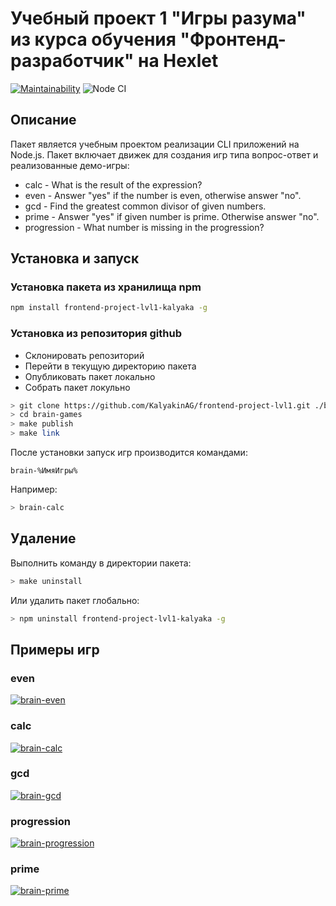 # Учебный проект 1 "Игры разума" из курса обучения "Фронтенд-разработчик" на Hexlet

[![Maintainability](https://api.codeclimate.com/v1/badges/ee6031cc3d97053e9573/maintainability)](https://codeclimate.com/github/KalyakinAG/frontend-project-lvl1/maintainability)
![Node CI](https://github.com/KalyakinAG/frontend-project-lvl1/workflows/Node%20CI/badge.svg)

## Описание

Пакет является учебным проектом реализации CLI приложений на Node.js. Пакет включает движек для создания игр типа вопрос-ответ и реализованные демо-игры:

- calc - What is the result of the expression?
- even - Answer "yes" if the number is even, otherwise answer "no".
- gcd - Find the greatest common divisor of given numbers.
- prime - Answer "yes" if given number is prime. Otherwise answer "no".
- progression - What number is missing in the progression?

## Установка и запуск

### Установка пакета из хранилища npm

```bash
npm install frontend-project-lvl1-kalyaka -g
```

### Установка из репозитория github

- Склонировать репозиторий
- Перейти в текущую директорию пакета
- Опубликовать пакет локально
- Собрать пакет локульно

```bash
> git clone https://github.com/KalyakinAG/frontend-project-lvl1.git ./brain-games
> cd brain-games
> make publish
> make link
```

После установки запуск игр производится командами:

```brain-%ИмяИгры%```

Например:

```bash
> brain-calc
```

## Удаление

Выполнить команду в директории пакета:

```bash
> make uninstall
```

Или удалить пакет глобально:

```bash
> npm uninstall frontend-project-lvl1-kalyaka -g
```

## Примеры игр

### even

[![brain-even](https://asciinema.org/a/352339.svg)](https://asciinema.org/a/352339)

### calc

[![brain-calc](https://asciinema.org/a/354655.svg)](https://asciinema.org/a/354655)

### gcd

[![brain-gcd](https://asciinema.org/a/354997.svg)](https://asciinema.org/a/354997)

### progression

[![brain-progression](https://asciinema.org/a/355113.svg)](https://asciinema.org/a/355113)

### prime

[![brain-prime](https://asciinema.org/a/355301.svg)](https://asciinema.org/a/355301)
